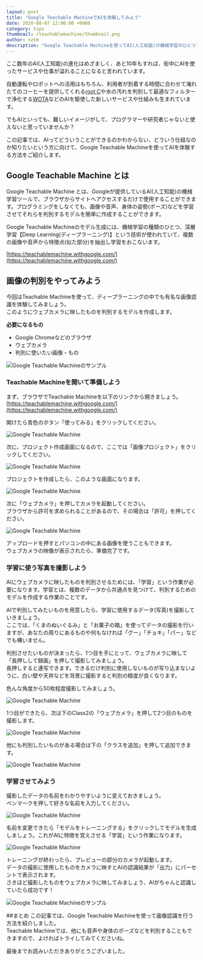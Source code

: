 ```yaml
---
layout: post
title: "Google Teachable MachineでAIを体験してみよう"
date: 2020-08-07 12:00:00 +0900
category: tips
thumbnail: /teachablemachine/thumbnail.png
author: nztm
description: "Google Teachable Machineを使ってAI(人工知能)の機械学習のひとつでもある画像認識をブラウザから簡単に体験してみよう。Google Teachable Machineを使えばプログラミングをする必要はなく、どなたでも簡単にAI(人工知能)を使うことができます。"
---
```


ここ数年のAI(人工知能)の進化はめざましく、あと10年もすれば、街中にAIを使ったサービスや仕事が溢れることになると言われています。

自動運転やロボットへの活用はもちろん、利用者が到着する時間に合わせて淹れたてのコーヒーを提供してくれる[root C](https://rootc.cafe/)や水の汚れを判別して最適なフィルターで浄化する[WOTA](https://wota.co.jp/)などのAIを駆使した新しいサービスや仕組みも生まれています。

でもAIといっても、難しいイメージがして、プログラマーや研究者じゃないと使えないと思っていませんか？

この記事では、AIってどういうことができるのかわからない、どういう仕組なのか知りたいという方に向けて、Google Teachable Machineを使ってAIを体験する方法をご紹介します。

## Google Teachable Machine とは

Google Teachable Machine とは、Googleが提供しているAI(人工知能)の機械学習ツールで、ブラウザからサイトへアクセスするだけで使用することができます。プログラミングをしなくても、画像や音声、身体の姿勢(ポーズ)などを学習させてそれらを判別するモデルを簡単に作成することができます。

Google Teachable Machineのモデル生成には、機械学習の種類のひとつ、深層学習【Deep Learning(ディープラーニング)】という技術が使われていて、複数の画像や音声から特徴点(似た部分)を抽出し学習をおこないます。

[https://teachablemachine.withgoogle.com/](https://teachablemachine.withgoogle.com/)

## 画像の判別をやってみよう
今回はTeachable Machineを使って、ディープラーニングの中でも有名な画像認識を体験してみましょう。  
このようにウェブカメラに映したものを判別するモデルを作成します。

**必要になるもの**

- Google Chromeなどのブラウザ
- ウェブカメラ
- 判別に使いたい画像・もの

![Google Teachable Machineのサンプル](sample.gif)

### Teachable Machineを開いて準備しよう

まず、ブラウザでTeachable Machineを以下のリンクから開きましょう。  
[https://teachablemachine.withgoogle.com/](https://teachablemachine.withgoogle.com/)

開けたら青色のボタン「使ってみる」をクリックしてください。

![Google Teachable Machine](0001.png)

次に、プロジェクト作成画面になるので、ここでは「画像プロジェクト」をクリックしてください。

![Google Teachable Machine](0002.png)

プロジェクトを作成したら、このような画面になります。

![Google Teachable Machine](0003.png)

次に「ウェブカメラ」を押してカメラを起動してください。  
ブラウザから許可を求められることがあるので、その場合は「許可」を押してください。

![Google Teachable Machine](0004.png)

アップロードを押すとパソコンの中にある画像を使うこともできます。  
ウェブカメラの映像が表示されたら、準備完了です。

### 学習に使う写真を撮影しよう
AIにウェブカメラに映したものを判別させるためには、「学習」という作業が必要になります。学習とは、複数のデータから共通点を見つけて、判別するためのモデルを作成する作業のことです。

AIで判別してみたいものを用意したら、学習に使用するデータ(写真)を撮影していきましょう。  
ここでは、「くまのぬいぐるみ」と「お菓子の箱」を使ってデータの撮影を行いますが、あなたの周りにあるものや何もなければ「グー」「チョキ」「パー」などでも構いません。

判別させたいものが決まったら、1つ目を手にとって、ウェブカメラに映して「長押しして録画」を押して撮影してみましょう。  
長押しすると連写できます。できるだけ判別に使用しないものが写り込まないように、白い壁や天井などを背景に撮影すると判別の精度が良くなります。

色んな角度から50枚程度撮影してみましょう。

![Google Teachable Machine](0005.png)

1つ目ができたら、次は下のClass2の「ウェブカメラ」を押して2つ目のものを撮影します。

![Google Teachable Machine](0006.png)

他にも判別したいものがある場合は下の「クラスを追加」を押して追加できます。

![Google Teachable Machine](0007.png)

### 学習させてみよう
撮影したデータの名前をわかりやすいように変えておきましょう。  
ペンマークを押して好きな名前を入力してください。

![Google Teachable Machine](0008.png)

名前を変更できたら「モデルをトレーニングする」をクリックしてモデルを生成しましょう。これがAIに特徴を覚えさせる「学習」という作業になります。

![Google Teachable Machine](0009.png)

トレーニングが終わったら、プレビューの部分のカメラが起動します。  
データの撮影に使用したものをカメラに映すとAIの認識結果が「出力」にパーセントで表示されます。  
さきほど撮影したものをウェブカメラに映してみましょう、AIがちゃんと認識していたら成功です！

![Google Teachable Machineのサンプル](sample.gif)

##まとめ
この記事では、Google Teachable Machineを使って画像認識を行う方法を紹介しました。  
Teachable Machineでは、他にも音声や身体のポーズなどを判別することもできますので、よければトライしてみてくださいね。

最後までお読みいただきありがとうございました。
